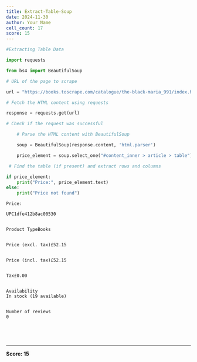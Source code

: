 ```yaml
---
title: Extract-Table-Soup
date: 2024-11-30
author: Your Name
cell_count: 17
score: 15
---
```


```python
#Extracting Table Data
```


```python
import requests
```


```python
from bs4 import BeautifulSoup
```


```python
# URL of the page to scrape
```


```python
url = "https://books.toscrape.com/catalogue/the-black-maria_991/index.html"
```


```python
# Fetch the HTML content using requests
```


```python
response = requests.get(url)
```


```python
# Check if the request was successful
```


```python
    # Parse the HTML content with BeautifulSoup
```


```python
    soup = BeautifulSoup(response.content, 'html.parser')
```


```python
    price_element = soup.select_one("#content_inner > article > table")
```


```python
 # Find the table (if present) and extract rows and columns
```


```python
if price_element:
    print("Price:", price_element.text)
else:
    print("Price not found")
```

    Price: 
    
    UPC1dfe412b8ac00530
    
    
    Product TypeBooks
    
    
    Price (excl. tax)£52.15
    
    
    Price (incl. tax)£52.15
    
    
    Tax£0.00
    
    
    Availability
    In stock (19 available)
    
    
    Number of reviews
    0
    
    



```python

```


```python

```


```python

```


```python

```


---
**Score: 15**
